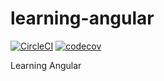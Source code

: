 # learning-angular

[![CircleCI](https://circleci.com/gh/luotaoyeah/learning-angular.svg?style=shield&circle-token=de9803020d851f34aaa9fb99d0c6d10f9857883a)](https://circleci.com/gh/luotaoyeah/learning-angular)
[![codecov](https://codecov.io/gh/luotaoyeah/learning-angular/branch/master/graph/badge.svg)](https://codecov.io/gh/luotaoyeah/learning-angular)

Learning Angular
